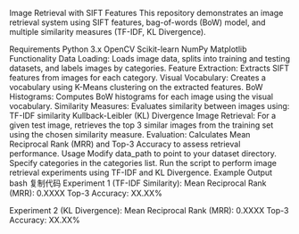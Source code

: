 Image Retrieval with SIFT Features
This repository demonstrates an image retrieval system using SIFT features, bag-of-words (BoW) model, and multiple similarity measures (TF-IDF, KL Divergence).

Requirements
Python 3.x
OpenCV
Scikit-learn
NumPy
Matplotlib
Functionality
Data Loading: Loads image data, splits into training and testing datasets, and labels images by categories.
Feature Extraction: Extracts SIFT features from images for each category.
Visual Vocabulary: Creates a vocabulary using K-Means clustering on the extracted features.
BoW Histograms: Computes BoW histograms for each image using the visual vocabulary.
Similarity Measures: Evaluates similarity between images using:
TF-IDF similarity
Kullback-Leibler (KL) Divergence
Image Retrieval: For a given test image, retrieves the top 3 similar images from the training set using the chosen similarity measure.
Evaluation: Calculates Mean Reciprocal Rank (MRR) and Top-3 Accuracy to assess retrieval performance.
Usage
Modify data_path to point to your dataset directory.
Specify categories in the categories list.
Run the script to perform image retrieval experiments using TF-IDF and KL Divergence.
Example Output
bash
复制代码
Experiment 1 (TF-IDF Similarity):
Mean Reciprocal Rank (MRR): 0.XXXX
Top-3 Accuracy: XX.XX%

Experiment 2 (KL Divergence):
Mean Reciprocal Rank (MRR): 0.XXXX
Top-3 Accuracy: XX.XX%
